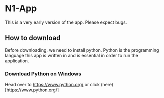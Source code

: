 # N1-App

This is a very early version of the app. Please expect bugs.

## How to download

Before downloading, we need to install python. Python is the programming language this app is written in and is essential in order to run the application.

### Download Python on Windows

Head over to https://www.python.org/ or click (here)[https://www.python.org/]
